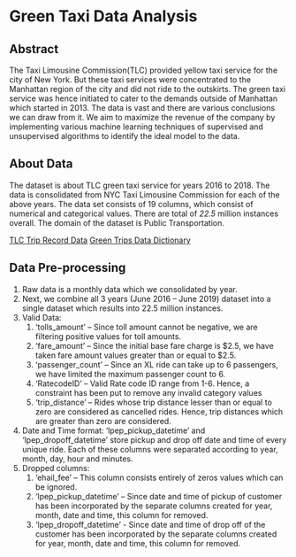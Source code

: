 # Green Taxi Data Analysis
## Abstract 
The Taxi Limousine Commission(TLC) provided yellow taxi service for the city of New York. But these taxi services were concentrated to the Manhattan region of the city and did not ride to the outskirts. The green taxi service was hence initiated to cater to the demands outside of Manhattan which started in 2013. The data is vast and there are various conclusions we can draw from it. We aim to maximize the revenue of the company by implementing various machine learning techniques of supervised and unsupervised algorithms to identify the ideal model to the data.

##  About Data
The dataset is about TLC green taxi service for years 2016 to 2018. The data is consolidated from NYC Taxi Limousine Commission for each of the above years. The data set consists of 19 columns, which consist of numerical and categorical values. There are total of *22.5* million instances overall. The domain of the dataset is Public Transportation.

[TLC Trip Record Data](https://www1.nyc.gov/site/tlc/about/tlc-trip-record-data.page)
[Green Trips Data Dictionary](https://www1.nyc.gov/assets/tlc/downloads/pdf/data_dictionary_trip_records_green.pdf)

## Data Pre-processing

1. Raw data is a monthly data which we consolidated by year.
2. Next, we combine all 3 years (June 2016 – June 2019) dataset into a single dataset which results into 22.5 million instances.
3. Valid Data:
    1. ‘tolls_amount’ – Since toll amount cannot be negative, we are filtering positive values for toll amounts.
    2. ‘fare_amount’ – Since the initial base fare charge is $2.5, we have taken fare amount values greater than or equal to $2.5.
    3. ‘passenger_count’ – Since an XL ride can take up to 6 passengers, we have limited the maximum passenger count to 6.
    4. ‘RatecodeID’ – Valid Rate code ID range from 1-6. Hence, a constraint has been put to remove any invalid category values
    5. ‘trip_distance’ – Rides whose trip distance lesser than or equal to zero are considered as cancelled rides. Hence, trip distances                            which are greater than zero are considered.
4. Date and Time format: ‘lpep_pickup_datetime’ and ‘lpep_dropoff_datetime’ store pickup and drop off date and time of every unique ride. Each of these columns were separated according to year, month, day, hour and minutes.
5. Dropped columns:
    1. ‘ehail_fee’ – This column consists entirely of zeros values which can be ignored.
    2. ‘lpep_pickup_datetime’ – Since date and time of pickup of customer has been incorporated by the separate columns created for year,                                   month, date and time, this column for removed.
    3. ‘lpep_dropoff_datetime’ - Since date and time of drop off of the customer has been incorporated by the separate columns created for                                  year, month, date and time, this column for removed.
